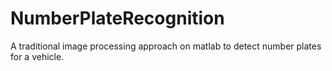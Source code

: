 # NumberPlateRecognition
A traditional image processing approach on matlab to detect number plates for a vehicle.
